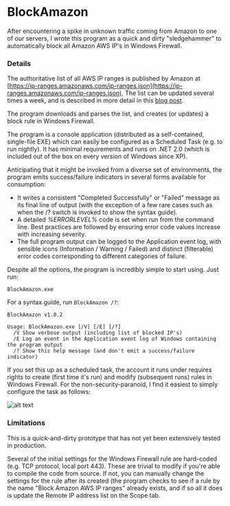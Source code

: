 # BlockAmazon

After encountering a spike in unknown traffic coming from Amazon to one of our servers, I wrote this program as a quick and dirty "sledgehammer" to automatically block all Amazon AWS IP's in Windows Firewall.

### Details

The authoritative list of all AWS IP ranges is published by Amazon at [https://ip-ranges.amazonaws.com/ip-ranges.json](https://ip-ranges.amazonaws.com/ip-ranges.json).  The list can be updated several times a week, and is described in more detail in this [blog post](https://aws.amazon.com/blogs/aws/aws-ip-ranges-json/).

The program downloads and parses the list, and creates (or updates) a block rule in Windows Firewall.

The program is a console application (distributed as a self-contained, single-file EXE) which can easily be configured as a Scheduled Task (e.g. to run nightly).  It has minimal requirements and runs on .NET 2.0 (which is included out of the box on every version of Windows since XP).

Anticipating that it might be invoked from a diverse set of environments, the program emits success/failure indicators in several forms available for consumption:

- It writes a consistent "Completed Successfully" or "Failed" message as its final line of output (with the exception of a few rare cases such as when the /? switch is invoked to show the syntax guide).
- A detailed _%ERRORLEVEL%_ code is set when run from the command line. Best practices are followed by ensuring error code values increase with increasing severity.
- The full program output can be logged to the Application event log, with sensible icons (Information / Warning / Failed) and distinct (filterable) error codes corresponding to different categories of failure.

Despite all the options, the program is incredibly simple to start using.  Just run:

    BlockAmazon.exe

For a syntax guide, run `BlockAmazon /?`:

    BlockAmazon v1.0.2
    
    Usage: BlockAmazon.exe [/V] [/E] [/?]
      /V Show verbose output (including list of blocked IP's)
      /E Log an event in the Application event log of Windows containing the program output
      /? Show this help message (and don't emit a success/failure indicator)

If you set this up as a scheduled task, the account it runs under requires rights to create (first time it's run) and modify (subsequent runs) rules in Windows Firewall.  For the non-security-paranoid, I find it easiest to simply configure the task as follows:

![alt text](https://i.imgur.com/DwzPmnH.png")

### Limitations

This is a quick-and-dirty prototype that has not yet been extensively tested in production.

Several of the initial settings for the Windows Firewall rule are hard-coded (e.g. TCP protocol, local port 443).  These are trivial to modify if you're able to compile the code from source.  If not, you can manually change the settings for the rule after its created (the program checks to see if a rule by the name "Block Amazon AWS IP ranges" already exists, and if so all it does is update the Remote IP address list on the Scope tab.